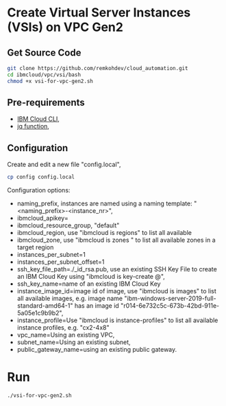 # Create Virtual Server Instances (VSIs) on VPC Gen2

## Get Source Code

```bash
git clone https://github.com/remkohdev/cloud_automation.git
cd ibmcloud/vpc/vsi/bash
chmod +x vsi-for-vpc-gen2.sh
```

## Pre-requirements

* [IBM Cloud CLI](https://cloud.ibm.com/docs/cli?topic=cli-getting-started),
* [jq function](https://stedolan.github.io/jq/manual/),

## Configuration

Create and edit a new file "config.local",

```bash
cp config config.local
```

Configuration options:

* naming_prefix, instances are named using a naming template: "<naming_prefix>-<instance_nr>",
* ibmcloud_apikey=<your-ibmcloud-apikey>
* ibmcloud_resource_group, "default"
* ibmcloud_region, use "ibmcloud is regions" to list all available 
* ibmcloud_zone, use "ibmcloud is zones <region>" to list all available zones in a target region
* instances_per_subnet=1
* instances_per_subnet_offset=1
* ssh_key_file_path=./<naming-prefix>_id_rsa.pub, use an existing SSH Key File to create an IBM Cloud Key using "ibmcloud is key-create <key-name> @<key-file-path>",
* ssh_key_name=name of an existing IBM Cloud Key
* instance_image_id=image id of image, use "ibmcloud is images" to list all available images, e.g. image name "ibm-windows-server-2019-full-standard-amd64-1" has an image id "r014-6e732c5c-673b-42bd-911e-5a05e1c9b9b2",
* instance_profile=Use "ibmcloud is instance-profiles" to list all available instance profiles, e.g. "cx2-4x8"
* vpc_name=Using an existing VPC,
* subnet_name=Using an existing subnet,
* public_gateway_name=using an existing public gateway.

# Run

```bash
./vsi-for-vpc-gen2.sh
```
